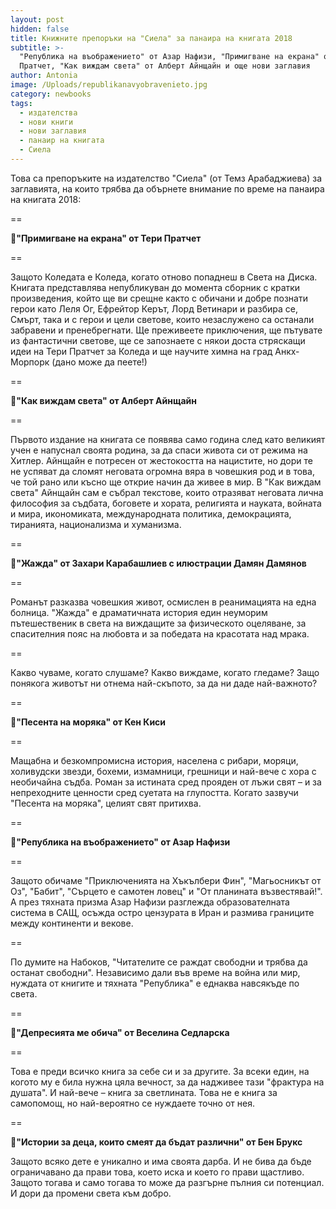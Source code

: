 ```yaml
---
layout: post
hidden: false
title: Книжните препоръки на "Сиела" за панаира на книгата 2018
subtitle: >-
  "Република на въображението" от Азар Нафизи, "Примигване на екрана" от Тери
  Пратчет, "Как виждам света" от Алберт Айнщайн и още нови заглавия
author: Antonia
image: /Uploads/republikanavyobravenieto.jpg
category: newbooks
tags:
  - издателства
  - нови книги
  - нови заглавия
  - панаир на книгата
  - Сиела
---
```

Това са препоръките на издателство "Сиела" (от Темз Арабаджиева) за заглавията, на които трябва да обърнете внимание по време на панаира на книгата 2018:

\==

📒**"Примигване на екрана" от Тери Пратчет**

\==

Защото Коледата е Коледа, когато отново попаднеш в Света на Диска. Книгата представлява непубликуван до момента сборник с кратки произведения, който ще ви срещне както с обичани и добре познати герои като Леля Ог, Ефрейтор Керът, Лорд Ветинари и разбира се, Смърт, така и с герои и цели светове, които незаслужено са останали забравени и пренебрегнати. Ще преживеете приключения, ще пътувате из фантастични светове, ще се запознаете с някои доста стряскащи идеи на Тери Пратчет за Коледа и ще научите химна на град Анкх-Морпорк (дано може да пеете!)

\==

📒**"Как виждам света" от Алберт Айнщайн**

\==

Първото издание на книгата се появява само година след като великият учен е напуснал своята родина, за да спаси живота си от режима на Хитлер. Айнщайн е потресен от жестокостта на нацистите, но дори те не успяват да сломят неговата огромна вяра в човешкия род и в това, че той рано или късно ще открие начин да живее в мир. В "Как виждам света" Айнщайн сам е събрал текстове, които отразяват неговата лична философия за съдбата, боговете и хората, религията и науката, войната и мира, икономиката, международната политика, демокрацията, тиранията, национализма и хуманизма.

\==

📒**"Жажда" от Захари Карабашлиев с илюстрации Дамян Дамянов**

\==

Романът разказва човешкия живот, осмислен в реанимацията на една болница. "Жажда" е драматичната история един неуморим пътешественик в света на виждащите за физическото оцеляване, за спасителния пояс на любовта и за победата на красотата над мрака.

\==

Какво чуваме, когато слушаме? Какво виждаме, когато гледаме? Защо понякога животът ни отнема най-скъпото, за да ни даде най-важното?

\==

📒**"Песента на моряка" от Кен Киси**

\==

Мащабна и безкомпромисна история, населена с рибари, моряци, холивудски звезди, бохеми, измамници, грешници и най-вече с хора с необичайна съдба. Роман за истината сред прояден от лъжи свят – и за непреходните ценности сред суетата на глупостта. Когато зазвучи "Песента на моряка", целият свят притихва.

\==

📒**"Република на въображението" от Азар Нафизи**

\==

Защото обичаме "Приключенията на Хъкълбери Фин", "Магьосникът от Оз", "Бабит", "Сърцето е самотен ловец" и "От планината възвестявай!". А през тяхната призма Азар Нафизи разглежда образователната система в САЩ, осъжда остро цензурата в Иран и размива границите между континенти и векове.

\==

По думите на Набоков, "Читателите се раждат свободни и трябва да останат свободни". Независимо дали във време на война или мир, нуждата от книгите и тяхната "Република" е еднаква навсякъде по света.

\==

📒**"Депресията ме обича" от Веселина Седларска**

\==

Това е преди всичко книга за себе си и за другите. За всеки един, на когото му е била нужна цяла вечност, за да надживее тази "фрактура на душата". И най-вече – книга за светлината. Това не е книга за самопомощ, но най-вероятно се нуждаете точно от нея.

\==

📒**"Истории за деца, които смеят да бъдат различни" от Бен Брукс**

Защото всяко дете е уникално и има своята дарба. И не бива да бъде ограничавано да прави това, което иска и което го прави щастливо. Защото тогава и само тогава то може да разгърне пълния си потенциал. И дори да промени света към добро.
